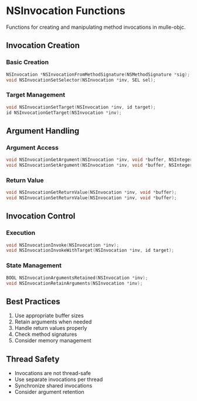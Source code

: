 # NSInvocation Functions

Functions for creating and manipulating method invocations in mulle-objc.

## Invocation Creation

### Basic Creation
```c
NSInvocation *NSInvocationFromMethodSignature(NSMethodSignature *sig);
void NSInvocationSetSelector(NSInvocation *inv, SEL sel);
```

### Target Management
```c
void NSInvocationSetTarget(NSInvocation *inv, id target);
id NSInvocationGetTarget(NSInvocation *inv);
```

## Argument Handling

### Argument Access
```c
void NSInvocationGetArgument(NSInvocation *inv, void *buffer, NSInteger idx);
void NSInvocationSetArgument(NSInvocation *inv, void *buffer, NSInteger idx);
```

### Return Value
```c
void NSInvocationGetReturnValue(NSInvocation *inv, void *buffer);
void NSInvocationSetReturnValue(NSInvocation *inv, void *buffer);
```

## Invocation Control

### Execution
```c
void NSInvocationInvoke(NSInvocation *inv);
void NSInvocationInvokeWithTarget(NSInvocation *inv, id target);
```

### State Management
```c
BOOL NSInvocationArgumentsRetained(NSInvocation *inv);
void NSInvocationRetainArguments(NSInvocation *inv);
```

## Best Practices

1. Use appropriate buffer sizes
2. Retain arguments when needed
3. Handle return values properly
4. Check method signatures
5. Consider memory management

## Thread Safety

- Invocations are not thread-safe
- Use separate invocations per thread
- Synchronize shared invocations
- Consider argument retention
